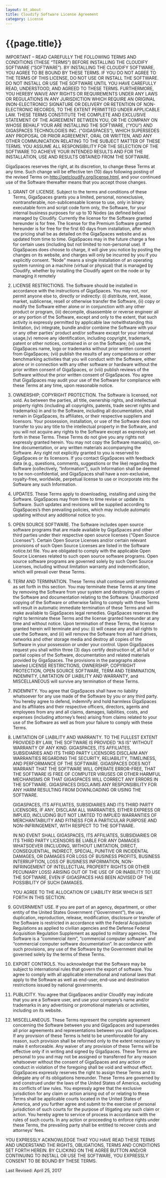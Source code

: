 ```yaml
---
layout: bt_about
title: Cloudify Software License Agreement
category: License 
---
```


# {{page.title}}

IMPORTANT – READ CAREFULLY THE FOLLOWING TERMS AND CONDITIONS (THESE “TERMS”) BEFORE INSTALLING THE CLOUDIFY SOFTWARE (“SOFTWARE”). BY INSTALLING THE CLOUDIFY SOFTWARE, YOU AGREE TO BE BOUND BY THESE TERMS. IF YOU DO NOT AGREE TO THE TERMS OF THIS LICENSE, DO NOT USE OR INSTALL THE SOFTWARE. DO NOT INSTALL OR USE THE SOFTWARE UNTIL YOU HAVE CAREFULLY READ, UNDERSTOOD, AND AGREED TO THESE TERMS. FURTHERMORE, YOU HEREBY WAIVE ANY RIGHTS OR REQUIREMENTS UNDER ANY LAWS OR REGULATIONS IN ANY JURISDICTION WHICH REQUIRE AN ORIGINAL (NON-ELECTRONIC) SIGNATURE OR DELIVERY OR RETENTION OF NON-ELECTRONIC RECORDS, TO THE EXTENT PERMITTED UNDER APPLICABLE LAW.
THESE TERMS CONSTITUTE THE COMPLETE AND EXCLUSIVE STATEMENT OF THE AGREEMENT BETWEEN YOU, OR THE COMPANY ON WHOSE BEHALF YOUR ARE INSTALLING THE SOFTWARE, (“YOU”) AND GIGASPACES TECHNOLOGIES INC. ("GIGASPACES”), WHICH SUPERSEDES ANY PROPOSAL OR PRIOR AGREEMENT, ORAL OR WRITTEN, AND ANY OTHER COMMUNICATION RELATING TO THE SUBJECT MATTER OF THESE TERMS.
YOU ASSUME ALL RESPONSIBILITY FOR THE SELECTION OF THE SOFTWARE TO ACHIEVE YOUR INTENDED RESULTS AND FOR THE INSTALLATION, USE AND RESULTS OBTAINED FROM THE SOFTWARE.

GigaSpaces reserves the right, at its discretion, to change these Terms at any time. Such change will be effective ten (10) days following posting of the revised Terms on http://getcloudify.org/license.html, and your continued use of the Software thereafter means that you accept those changes.

1. GRANT OF LICENSE. Subject to the terms and conditions of these Terms, GigaSpaces grants you a limited, personal, nonexclusive, nontransferable, non-sublicensable license to use, only in binary executable form and script code form only, the Software, for your internal business purposes for up to 10 Nodes (as defined below) managed by Cloudify. Currently the license for the Software granted hereunder is for free. The license for the Premium Software granted hereunder is for free for the first 60 days from installation, after which the pricing shall be as detailed on the GigaSpaces website and as updated from time to time. GigaSpaces may in the future charge a fee for certain uses (including but not limited to non-personal use). If GigaSpaces does choose to charge, it will give you notice by posting the changes on its website, and charges will only be incurred by you if you explicitly consent. “Node” means a single installation of an operating system running on a machine (virtual or physical) that is managed by Cloudify, whether by installing the Cloudify agent on the node or by managing it remotely

2. LICENSE RESTRICTIONS. The Software should be installed in accordance with the instructions of GigaSpaces. You may not, nor permit anyone else to, directly or indirectly: (i) distribute, rent, lease, market, sublicense, resell or otherwise transfer the Software, (ii) copy or modify the Software either alone or in conjunction with any other product or program, (iii) decompile, disassemble or reverse engineer all or any portion of the Software, except and only to the extent, that such activity is expressly permitted by applicable law notwithstanding this limitation, (iv) integrate, bundle and/or combine the Software with your or any other parties’ product and/or software except for your internal usage,(v) remove any identification, including copyright, trademark, patent or other notices, contained in or on the Software; (vi) use the GigaSpaces name, logo or trademarks without prior written consent from GigaSpaces; (vii) publish the results of any comparisons or other benchmarking activities that you will conduct with the Software, either alone or in connection with any other software or hardware without the prior written consent of GigaSpaces, or (viii) publish reviews of the Software without the prior written consent of GigaSpaces. You agree that GigaSpaces may audit your use of the Software for compliance with these Terms at any time, upon reasonable notice.

3. OWNERSHIP; COPYRIGHT PROTECTION. The Software is licensed, not sold. As between the parties, all title, ownership rights, and intellectual property rights (including all copyrights, patents, trade secret rights and trademarks) in and to the Software, including all documentation, shall remain in GigaSpaces, its affiliates, or their respective suppliers and licensors. Your possession, installation, or use of the Software does not transfer to you any title to the intellectual property in the Software, and you will not acquire any rights to the Software except as expressly set forth in these Terms. These Terms do not give you any rights not expressly granted herein. You may not copy the Software manual(s), on-line documentation, or any written materials accompanying the Software. Any right not explicitly granted to you is reserved to GigaSpaces or its licensors.
If you contact GigaSpaces with feedback data (e.g., questions, comments, suggestions or the like) regarding the Software (collectively, “Information”), such Information shall be deemed to be non-confidential, and GigaSpaces shall have a non-exclusive, royalty-free, worldwide, perpetual license to use or incorporate into the Software any such Information.

4. UPDATES. These Terms apply to downloading, installing and using the Software. GigaSpaces may from time to time revise or update its Software. Such updates and revisions will be supplied according to GigaSpaces’s then prevailing policies, which may include automatic updating without any additional notice to you.

5. OPEN SOURCE SOFTWARE. The Software includes open source software programs that are made available by GigaSpaces and other third parties under their respective open source licenses (“Open Source Licenses”). Certain Open Source Licenses and/or certain relevant provisions of such Open Source Licenses are listed in the Software notice.txt file. You are obligated to comply with the applicable Open Source Licenses related to such open source software programs. Open source software programs are governed solely by such Open Source Licenses, including without limitation warranty and indemnification, which will prevail over these Terms.

6. TERM AND TERMINATION. These Terms shall continue until terminated as set forth in this section. You may terminate these Terms at any time by removing the Software from your system and destroying all copies of the Software and documentation relating to the Software. Unauthorized copying of the Software or otherwise failing to comply with these Terms will result in automatic immediate termination of these Terms and will make available to GigaSpaces legal remedies. GigaSpaces reserves the right to terminate these Terms and the license granted hereunder at any time and without notice. Upon termination of these Terms, the license granted herein will terminate and you: (i) will cease any and all rights to use the Software, and (ii) will remove the Software from all hard drives, networks and other storage media and destroy all copies of the Software in your possession or under your control. Upon GigaSpaces request you shall within three (3) days certify destruction of, all full or partial copies of the Software, documentation and related materials provided by GigaSpaces.
The provisions in the paragraphs above labeled LICENSE RESTRICTIONS, OWNERSHIP; COPYRIGHT PROTECTION, OPEN SOURCE SOFTWARE, TERM AND TERMINATION, INDEMNITY, LIMITATION OF LIABILITY AND WARRANTY, and MISCELLANEOUS will survive any termination of these Terms.

7. INDEMNITY. You agree that GigaSpaces shall have no liability whatsoever for any use made of the Software by you or any third party. You hereby agree to defend, indemnify and hold harmless GigaSpaces and its affiliates and their respective officers, directors, agents and employees from any and all claims, damages, liabilities, costs, and expenses (including attorney’s fees) arising from claims related to your use of the Software as well as from your failure to comply with these Terms.

8. LIMITATION OF LIABILITY AND WARRANTY. TO THE FULLEST EXTENT PROVIDED BY LAW, THE SOFTWARE IS PROVIDED “AS IS” WITHOUT WARRANTY OF ANY KIND. GIGASPACES, ITS AFFILIATES, SUBSIDIARIES AND ITS THIRD PARTY LICENSORS DISCLAIM ANY WARRANTIES REGARDING THE SECURITY, RELIABILITY, TIMELINESS, AND PERFORMANCE OF THE SOFTWARE. GIGASPACES DOES NOT WARRANT THAT THE SOFTWARE WILL OPERATE ERROR-FREE, THAT THE SOFTWARE IS FREE OF COMPUTER VIRUSES OR OTHER HARMFUL MECHANISMS OR THAT GIGASPACES WILL CORRECT ANY ERRORS IN THE SOFTWARE. GIGASPACES DISCLAIMS ANY RESPONSIBILITY FOR ANY HARM RESULTING FROM DOWNLOADING OR USING THE SOFTWARE.

    GIGASPACES, ITS AFFILIATES, SUBSIDIARIES AND ITS THIRD PARTY LICENSORS, IF ANY, DISCLAIM ALL WARRANTIES, EITHER EXPRESS OR IMPLIED, INCLUDING BUT NOT LIMITED TO IMPLIED WARRANTIES OF MERCHANTABILITY AND FITNESS FOR A PARTICULAR PURPOSE AND NON-INFRINGEMENT, WITH RESPECT TO THE SOFTWARE.

    IN NO EVENT SHALL GIGASPACES, ITS AFFILIATES, SUBSIDIARIES OR ITS THIRD PARTY LICENSORS BE LIABLE FOR ANY DAMAGES WHATSOEVER (INCLUDING, WITHOUT LIMITATION, DIRECT, CONSEQUENTIAL, INDIRECT, SPECIAL, PUNITIVE OR INCIDENTAL DAMAGES, OR DAMAGES FOR LOSS OF BUSINESS PROFITS, BUSINESS INTERRUPTION, LOSS OF BUSINESS INFORMATION, NON-INFRINGEMENT OF INTELLECTUAL PROPERTY RIGHTS OR OTHER PECUNIARY LOSS) ARISING OUT OF THE USE OF OR INABILITY TO USE THE SOFTWARE, EVEN IF GIGASPACES HAS BEEN ADVISED OF THE POSSIBILITY OF SUCH DAMAGES.

    YOU AGREE TO THE ALLOCATION OF LIABILITY RISK WHICH IS SET FORTH IN THIS SECTION.

9. GOVERNMENT USE. If you are part of an agency, department, or other entity of the United States Government (“Government”), the use, duplication, reproduction, release, modification, disclosure or transfer of the Software is restricted in accordance with the Federal Acquisition Regulations as applied to civilian agencies and the Defense Federal Acquisition Regulation Supplement as applied to military agencies. The Software is a “commercial item”, “commercial computer software” and “commercial computer software documentation”. In accordance with such provisions, any use of the Software by the Government shall be governed solely by the terms of these Terms.

10. EXPORT CONTROLS. You acknowledge that the Software may be subject to international rules that govern the export of software. You agree to comply with all applicable international and national laws that apply to the Software as well as end-user, end-use and destination restrictions issued by national governments.

11. PUBLICITY. You agree that GigaSpaces and/or Cloudify may indicate that you are a Software user, and use your company’s name and/or trademarks in any advertising or promotional materials or activities, including on its website.

12. MISCELLANEOUS. These Terms represent the complete agreement concerning the Software between you and GigaSpaces and supersedes all prior agreements and representations between you and GigaSpaces. If any provision of these Terms is held to be unenforceable for any reason, such provision shall be reformed only to the extent necessary to make it enforceable. Any waiver of any provision of these Terms will be effective only if in writing and signed by GigaSpaces. These Terms are personal to you and may not be assigned or transferred for any reason whatsoever without the consent of GigaSpaces and any action or conduct in violation of the foregoing shall be void and without effect. GigaSpaces expressly reserves the right to assign these Terms and to delegate any of its obligations hereunder. These Terms are governed by and construed under the laws of the United States of America, excluding its conflicts of law rules. You expressly agree that the exclusive jurisdiction for any claim or action arising out of or relating to these Terms shall be applicable courts located in the United States of America, and you further agree and submit to the exercise of personal jurisdiction of such courts for the purpose of litigating any such claim or action. You hereby agree to service of process in accordance with the rules of such courts. In any action or proceeding to enforce rights under these Terms, the prevailing party shall be entitled to recover costs and attorneys’ fees.

YOU EXPRESSLY ACKNOWLEDGE THAT YOU HAVE READ THESE TERMS AND UNDERSTAND THE RIGHTS, OBLIGATIONS, TERMS AND CONDITIONS SET FORTH HEREIN. BY CLICKING ON THE AGREE BUTTON AND/OR CONTINUING TO INSTALL OR USE THE SOFTWARE, YOU EXPRESSLY CONSENT TO BE BOUND BY THESE TERMS.

Last Revised: April 25, 2017
 

